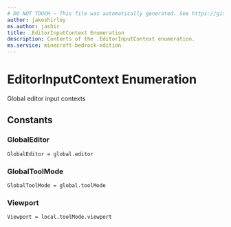 ```yaml
---
# DO NOT TOUCH — This file was automatically generated. See https://github.com/mojang/minecraftapidocsgenerator to modify descriptions, examples, etc.
author: jakeshirley
ms.author: jashir
title: .EditorInputContext Enumeration
description: Contents of the .EditorInputContext enumeration.
ms.service: minecraft-bedrock-edition
---
```

# EditorInputContext Enumeration

Global editor input contexts

## Constants
### **GlobalEditor**
`GlobalEditor = global.editor`
### **GlobalToolMode**
`GlobalToolMode = global.toolMode`
### **Viewport**
`Viewport = local.toolMode.viewport`
